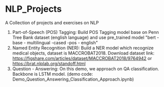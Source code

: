 # NLP_Projects
A Collection of projects and exercises on NLP
1. Part-of-Speech (POS) Tagging: Build POS Tagging model base on Penn Tree Bank dataset (english language) and use pre_trained model "bert -base - multilingual -cased -pos - english"
2. Named Entity Recognition (NER): Build a NER model which recognize medical objects, dataset is MACCROBAT2018.
   Download dataset link:
   https://figshare.com/articles/dataset/MACCROBAT2018/9764942
   or https://brat.nlplab.org/standoff.html
3. Question - Answering: On this demo, we approach on QA classification. Backbone is LSTM model. (demo code: Demo_Question_Answering_Classification_Approach.ipynb)
